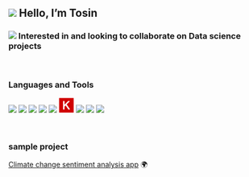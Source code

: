 ## <img src="https://media.giphy.com/media/hvRJCLFzcasrR4ia7z/giphy.gif" width="40px"> Hello, I’m Tosin

### <img src="https://media.giphy.com/media/mX3Fb07CJXDuheCUi0/giphy.gif" width="40px"> Interested in and looking to collaborate on Data science projects

<br/>

### **Languages and Tools**

[<img src="https://media.giphy.com/media/LMt9638dO8dftAjtco/giphy.gif" width="40px">](https://www.python.org/)
[<img src="https://media.giphy.com/media/kH1DBkPNyZPOk0BxrM/giphy.gif" width="80px">](https://git-scm.com/)
[<img src="https://media2.giphy.com/media/vISmwpBJUNYzukTnVx/giphy.gif" width="70px">](https://en.wikipedia.org/wiki/SQL)
[<img src="https://miro.medium.com/max/1400/1*2-b5UkCIf7iF0eCTc-DFeQ.gif" width="60px">](https://aws.amazon.com/?nc2=h_lg)
[<img height="40" src="https://upload.wikimedia.org/wikipedia/commons/thumb/0/05/Scikit_learn_logo_small.svg/2560px-Scikit_learn_logo_small.svg.png">](https://scikit-learn.org/stable/)
[<img height="30" src="https://raw.githubusercontent.com/gahogg/gahogg/master/keras.png">](https://keras.io/)
[<img height="40" src="https://media.giphy.com/media/SU2ic3wTfuC6JhD1lA/giphy.gif">](https://www.tensorflow.org/)
[<img src="https://media.giphy.com/media/IdyAQJVN2kVPNUrojM/giphy.gif" width="40px">](https://code.visualstudio.com/)
[<img height="40" src="https://streamlit.io/images/brand/streamlit-logo-primary-lightmark-lighttext.png">](https://streamlit.io/)

<br/>

### **sample project**

[Climate change sentiment analysis app](https://climate-change-sentiment-analysis-appbase-app-streamli-v7uhh8.streamlitapp.com/) 🌍

<!---
toarstn92/toarstn92 is a ✨ special ✨ repository because its `README.md` (this file) appears on your GitHub profile.
You can click the Preview link to take a look at your changes.
--->
